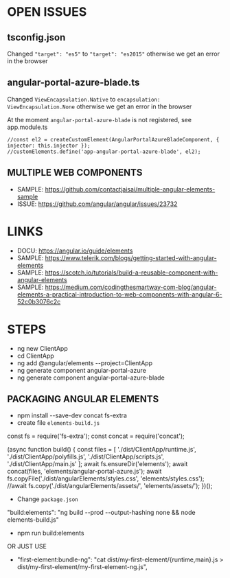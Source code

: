﻿# OPEN ISSUES

## tsconfig.json

Changed `"target": "es5"`
     to `"target": "es2015"`
otherwise we get an error in the browser

## angular-portal-azure-blade.ts

Changed `ViewEncapsulation.Native`
     to `encapsulation: ViewEncapsulation.None`
otherwise we get an error in the browser

At the moment `angular-portal-azure-blade` is not registered, see app.module.ts

    //const el2 = createCustomElement(AngularPortalAzureBladeComponent, { injector: this.injector });
    //customElements.define('app-angular-portal-azure-blade', el2);

## MULTIPLE WEB COMPONENTS

- SAMPLE: https://github.com/contactjaisai/multiple-angular-elements-sample
- ISSUE: https://github.com/angular/angular/issues/23732

# LINKS

- DOCU: https://angular.io/guide/elements
- SAMPLE: https://www.telerik.com/blogs/getting-started-with-angular-elements
- SAMPLE: https://scotch.io/tutorials/build-a-reusable-component-with-angular-elements
- SAMPLE: https://medium.com/codingthesmartway-com-blog/angular-elements-a-practical-introduction-to-web-components-with-angular-6-52c0b3076c2c

# STEPS

- ng new ClientApp
- cd ClientApp
- ng add @angular/elements --project=ClientApp
- ng generate component angular-portal-azure
- ng generate component angular-portal-azure-blade

## PACKAGING ANGULAR ELEMENTS

- npm install --save-dev concat fs-extra
- create file `elements-build.js`

const fs = require('fs-extra');
const concat = require('concat');

(async function build() {
  const files = [
    './dist/ClientApp/runtime.js',
    './dist/ClientApp/polyfills.js',
    './dist/ClientApp/scripts.js',
    './dist/ClientApp/main.js'
  ];
  await fs.ensureDir('elements');
  await concat(files, 'elements/angular-portal-azure.js');
  await fs.copyFile('./dist/angularElements/styles.css', 'elements/styles.css');
  //await fs.copy('./dist/angularElements/assets/', 'elements/assets/');
})();

- Change `package.json`

"build:elements": "ng build --prod --output-hashing none && node elements-build.js"

- npm run build:elements

OR JUST USE

- "first-element:bundle-ng": "cat dist/my-first-element/{runtime,main}.js > dist/my-first-element/my-first-element-ng.js",